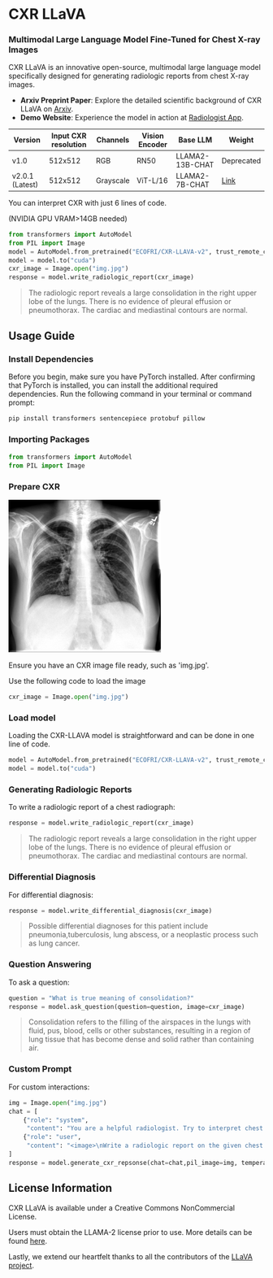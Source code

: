 
# CXR LLaVA
### Multimodal Large Language Model Fine-Tuned for Chest X-ray Images
CXR LLaVA is an innovative open-source, multimodal large language model specifically designed for generating radiologic reports from chest X-ray images.

-   **Arxiv Preprint Paper**: Explore the detailed scientific background of CXR LLaVA on [Arxiv](https://arxiv.org/abs/2310.18341).
-   **Demo Website**: Experience the model in action at [Radiologist App](https://radiologist.app/cxr-llava).


|Version| Input CXR resolution | Channels | Vision Encoder | Base LLM | Weight 
|--|--|--|--|--|--|
| v1.0 | 512x512 | RGB|RN50|LLAMA2-13B-CHAT|Deprecated
|v2.0.1 (Latest)|512x512|Grayscale|ViT-L/16|LLAMA2-7B-CHAT| <a href="https://huggingface.co/ECOFRI/CXR-LLAVA-v2" target="_blank">Link</a>

You can interpret CXR with just 6 lines of code. 

(NVIDIA GPU VRAM>14GB needed)
```python
from transformers import AutoModel
from PIL import Image
model = AutoModel.from_pretrained("ECOFRI/CXR-LLAVA-v2", trust_remote_code=True)
model = model.to("cuda")
cxr_image = Image.open("img.jpg")
response = model.write_radiologic_report(cxr_image)
```
 > The radiologic report reveals a large consolidation in the right upper lobe of the lungs. There is no evidence of pleural effusion or pneumothorax. The cardiac and mediastinal contours are normal. 


## Usage Guide
### Install Dependencies
Before you begin, make sure you have PyTorch installed. After confirming that PyTorch is installed, you can install the additional required dependencies. Run the following command in your terminal or command prompt:
```python
pip install transformers sentencepiece protobuf pillow
```

### Importing Packages
```python
from transformers import AutoModel
from PIL import Image
```
### Prepare CXR
    
<img src="/IMG/img.jpg"  width="300"></img><br/>

Ensure you have an CXR image file ready, such as 'img.jpg'.

Use the following code to load the image
```python
cxr_image = Image.open("img.jpg")
```
### Load model
Loading the CXR-LLAVA model is straightforward and can be done in one line of code.

```python
model = AutoModel.from_pretrained("ECOFRI/CXR-LLAVA-v2", trust_remote_code=True)
model = model.to("cuda")
```

### Generating Radiologic Reports

To write a radiologic report of a chest radiograph:


```python
response = model.write_radiologic_report(cxr_image)
```

 > The radiologic report reveals a large consolidation in the right upper lobe of the lungs. There is no evidence of pleural effusion or pneumothorax. The cardiac and mediastinal contours are normal. 


### Differential Diagnosis
For differential diagnosis:

```python
response = model.write_differential_diagnosis(cxr_image)
```
> Possible differential diagnoses for this patient include pneumonia,tuberculosis, lung abscess, or a neoplastic process such as lung cancer.

### Question Answering
To ask a question:
```python
question = "What is true meaning of consolidation?"
response = model.ask_question(question=question, image=cxr_image)
```
> Consolidation refers to the filling of the airspaces in the lungs with fluid, pus, blood, cells or other substances, resulting in a region of lung tissue that has become dense and solid rather than containing air.

### Custom Prompt
For custom interactions:
```python
img = Image.open("img.jpg")
chat = [
    {"role": "system",
     "content": "You are a helpful radiologist. Try to interpret chest x ray image and answer to the question that user provides."},
    {"role": "user",
     "content": "<image>\nWrite a radiologic report on the given chest radiograph, including information about atelectasis, cardiomegaly, consolidation, pulmonary edema, pleural effusion, and pneumothorax.\n"}
]
response = model.generate_cxr_repsonse(chat=chat,pil_image=img, temperature=0, top_p=1)
```


## License Information

CXR LLaVA is available under a Creative Commons NonCommercial License. 

Users must obtain the LLAMA-2 license prior to use. More details can be found [here](https://ai.meta.com/resources/models-and-libraries/llama-downloads/).


Lastly, we extend our heartfelt thanks to all the contributors of the [LLaVA project](https://llava-vl.github.io/). 
